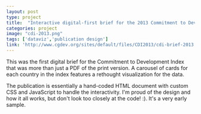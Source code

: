 ```yaml
---
layout: post
type: project
title:  "Interactive digital-first brief for the 2013 Commitment to Development Index"
categories: project
image: "cdi-2013.png"
tags: ['dataviz','publication design']
link: 'http://www.cgdev.org/sites/default/files/CDI2013/cdi-brief-2013.html'
---
```


This was the first digital brief for the Commitment to Development Index that was more than just a PDF of the print version. A carousel of cards for each country in the index features a rethought visualization for the data.

The publication is essentially a hand-coded HTML document with custom CSS and JavaScript to handle the interactivity. I'm proud of the design and how it all works, but don't look too closely at the code! :). It's a very early sample.